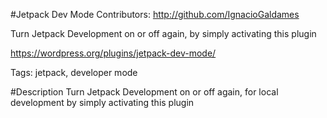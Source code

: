 #Jetpack Dev Mode
Contributors: http://github.com/IgnacioGaldames

Turn Jetpack Development on or off again, by simply activating this plugin

https://wordpress.org/plugins/jetpack-dev-mode/

Tags: jetpack, developer mode

#Description
Turn Jetpack Development on or off again, for local development by simply activating this plugin
